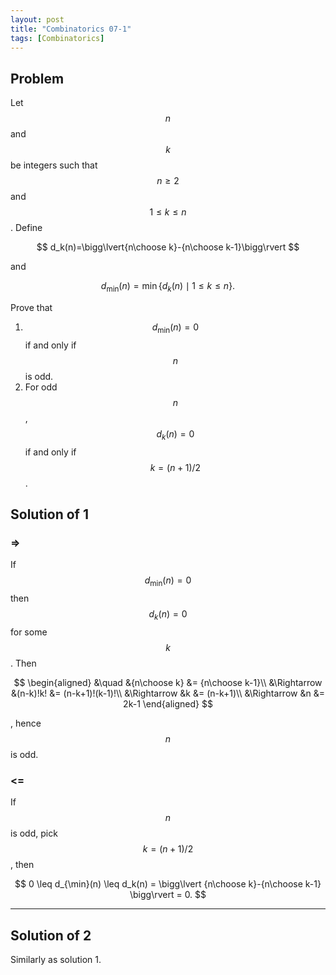 ```yaml
---
layout: post
title: "Combinatorics 07-1"
tags: [Combinatorics]
---
```

## Problem

Let $$n$$ and $$k$$ be integers such that $$n\geq 2$$ and $$1\leq k\leq n$$. Define 

$$
d_k(n)=\bigg\lvert{n\choose k}-{n\choose k-1}\bigg\rvert
$$

and 

$$
d_{\min}(n)=\min\{d_k(n)\mid 1\leq k\leq n\}.
$$ 

Prove that

1. $$d_{\min}(n)=0$$ if and only if $$n$$ is odd.
2. For odd $$n$$, $$d_k(n)=0$$ if and only if $$k=(n+1)/2$$.

## Solution of 1

### =>

If $$d_{\min}(n) = 0$$ then $$d_k(n) = 0$$ for some $$k$$. Then

$$
\begin{aligned}
&\quad &{n\choose k} &= {n\choose k-1}\\
&\Rightarrow &(n-k)!k! &= (n-k+1)!(k-1)!\\
&\Rightarrow &k &= (n-k+1)\\
&\Rightarrow &n &= 2k-1
\end{aligned}
$$

, hence $$n$$ is odd.

### <=

If $$n$$ is odd, pick $$k = (n+1)/2$$, then 

$$ 
0 \leq d_{\min}(n) \leq d_k(n) = \bigg\lvert {n\choose k}-{n\choose k-1} \bigg\rvert = 0.
$$

----

## Solution of 2

Similarly as solution 1.
